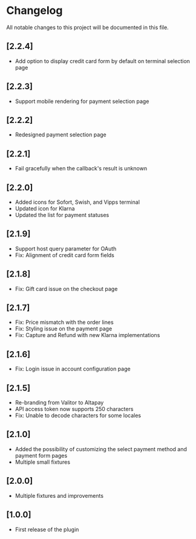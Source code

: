 # Changelog
All notable changes to this project will be documented in this file.

## [2.2.4]
- Add option to display credit card form by default on terminal selection page
## [2.2.3]
- Support mobile rendering for payment selection page
## [2.2.2]
- Redesigned payment selection page
## [2.2.1]
- Fail gracefully when the callback's result is unknown
## [2.2.0]
- Added icons for Sofort, Swish, and Vipps terminal
- Updated icon for Klarna
- Updated the list for payment statuses
## [2.1.9]
- Support host query parameter for OAuth
- Fix: Alignment of credit card form fields
## [2.1.8]
- Fix: Gift card issue on the checkout page
## [2.1.7]
- Fix: Price mismatch with the order lines
- Fix: Styling issue on the payment page
- Fix: Capture and Refund with new Klarna implementations
## [2.1.6]
- Fix: Login issue in account configuration page
## [2.1.5]
- Re-branding from Valitor to Altapay
- API access token now supports 250 characters
- Fix: Unable to decode characters for some locales
## [2.1.0]
- Added the possibility of customizing the select payment method and payment form pages
- Multiple small fixtures
## [2.0.0]
- Multiple fixtures and improvements
## [1.0.0]
- First release of the plugin 